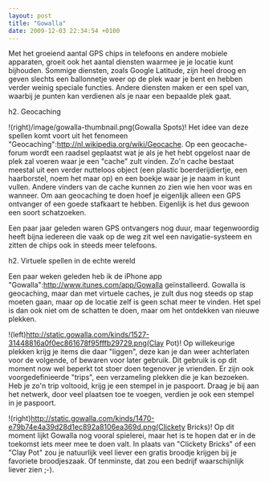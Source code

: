 ```yaml
---
layout: post
title: "Gowalla"
date: 2009-12-03 22:34:54 +0100
---
```


Met het groeiend aantal GPS chips in telefoons en andere mobiele
apparaten, groeit ook het aantal diensten waarmee je je locatie kunt
bijhouden. Sommige diensten, zoals Google Latitude, zijn heel droog
en geven slechts een ballonnetje weer op de plek waar je bent en
hebben verder weinig speciale functies. Andere diensten maken er een
spel van, waarbij je punten kan verdienen als je naar een bepaalde
plek gaat.

h2. Geocaching

!(right)/image/gowalla-thumbnail.png(Gowalla Spots)! Het idee van
deze spellen komt voort uit het fenomeen
"Geocaching":http://nl.wikipedia.org/wiki/Geocache. Op een
geocache-forum wordt een raadsel geplaatst wat je als je het hebt
opgelost naar de plek zal voeren waar je een "cache" zult vinden.
Zo'n cache bestaat meestal uit een verder nutteloos object (een
plastic boerderijdiertje, een haarborstel, noem het maar op) en een
boekje waar je je naam in kunt vullen. Andere vinders van de cache
kunnen zo zien wie hen voor was en wanneer. Om aan geocaching te
doen hoef je eigenlijk alleen een GPS ontvanger of een goede
stafkaart te hebben. Eigenlijk is het dus gewoon een soort
schatzoeken.

Een paar jaar geleden waren GPS ontvangers nog duur, maar tegenwoordig
heeft bijna iedereen die vaak op de weg zit wel een navigatie-systeem
en zitten de chips ook in steeds meer telefoons. 

h2. Virtuele spellen in de echte wereld

Een paar weken geleden heb ik de iPhone app
"Gowalla":http://www.itunes.com/app/Gowalla ge&iuml;nstalleerd.
Gowalla is geocaching, maar dan met virtuele caches, je zult dus nog
steeds op stap moeten gaan, maar op de locatie zelf is geen schat
meer te vinden. Het spel is dan ook niet om de schatten te doen,
maar om het ontdekken van nieuwe plekken.

!(left)http://static.gowalla.com/kinds/1527-31448816a0f0ec861678f95fffb29729.png(Clay Pot)!
Op willekeurige plekken krijg je items die daar "liggen", deze kan
je dan weer achterlaten voor de volgende, of bewaren voor later
gebruik. Dit gebruik is op dit moment now wel beperkt tot stoer doen
tegenover je vrienden. Er zijn ook voorgedefinieerde "trips", een
verzameling plekken die je kan bezoeken. Heb je zo'n trip voltooid,
krijg je een stempel in je paspoort. Draag je bij aan het netwerk,
door veel plaatsen toe te voegen, verdien je ook een stempel in je
paspoort.

!(right)http://static.gowalla.com/kinds/1470-e79b74e4a39d28d1ec892a8106ea369d.png(Clickety Bricks)!  Op dit moment lijkt Gowalla nog vooral spielerei, maar het
is te hopen dat er in de toekomst iets meer mee te doen valt. In
plaats van "Clickety Bricks" of een "Clay Pot" zou je natuurlijk
veel liever een gratis broodje krijgen bij je favoriete
broodjeszaak. Of tenminste, dat zou een bedrijf waarschijnlijk
liever zien ;-).
